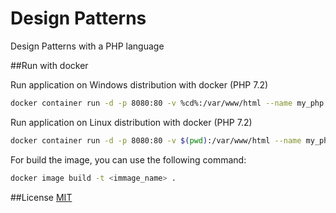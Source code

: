 # Design Patterns

Design Patterns with a PHP language

##Run with docker

Run application on Windows distribution with docker (PHP 7.2)
```bash
docker container run -d -p 8080:80 -v %cd%:/var/www/html --name my_php php:7.2-apache
```

Run application on Linux distribution with docker (PHP 7.2)
```bash
docker container run -d -p 8080:80 -v $(pwd):/var/www/html --name my_php php:7.2-apache
```

For build the image, you can use the following command:
```bash
docker image build -t <immage_name> .
```

##License
[MIT](https://choosealicense.com/licenses/mit/)